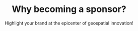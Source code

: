 ---
title: "Why becoming a sponsor?"
subtitle: "Highlight your brand at the epicenter of geospatial innovation!"
description: "Become a sponsor of FOSS4G and place your company at the center of the technological revolution. Join us to enhance your visibility and connect with industry leaders. Adventure with us leads to a geospatial future without limits!
"

button_solid:
    enable: true
    link: "/"
    label: "Sponsor Brochure"
button_outline:
    enable: false
    link: "/"
    label: "Button"
draft: false
layout: "sponsors"

# Organizers

organizer:
- name: "Rearth"
  logo : "images/logo/your-logo-here.png"
  link : "#"
- name: "Rearth"
  logo : "images/logo/your-logo-here.png"
  link : "#"

diamond:
- name: "Rearth"
  logo : "images/logo/your-logo-here.png"
  link : "#"

platinum:
- name: "Rearth"
  logo : "images/logo/your-logo-here.png"
  link : "#"

gold:
- name: "Rearth"
  logo : "images/logo/your-logo-here.png"
  link : "#"
- name: "Rearth"
  logo : "images/logo/your-logo-here.png"
  link : "#"
- name: "Rearth"
  logo : "images/logo/your-logo-here.png"
  link : "#"
- name: "Rearth"
  logo : "images/logo/your-logo-here.png"
  link : "#"
- name: "Rearth"
  logo : "images/logo/your-logo-here.png"
  link : "#"
- name: "Rearth"
  logo : "images/logo/your-logo-here.png"
  link : "#"
- name: "Rearth"
  logo : "images/logo/your-logo-here.png"
  link : "#"
- name: "Rearth"
  logo : "images/logo/your-logo-here.png"
  link : "#"

silver:
- name: "Rearth"
  logo : "images/logo/your-logo-here.png"
  link : "#"

bronze:
- name: "Rearth"
  logo : "images/logo/your-logo-here.png"
  link : "#"

partners:
- name: "Rearth"
  logo : "images/logo/your-logo-here.png"
  link : "#"

---